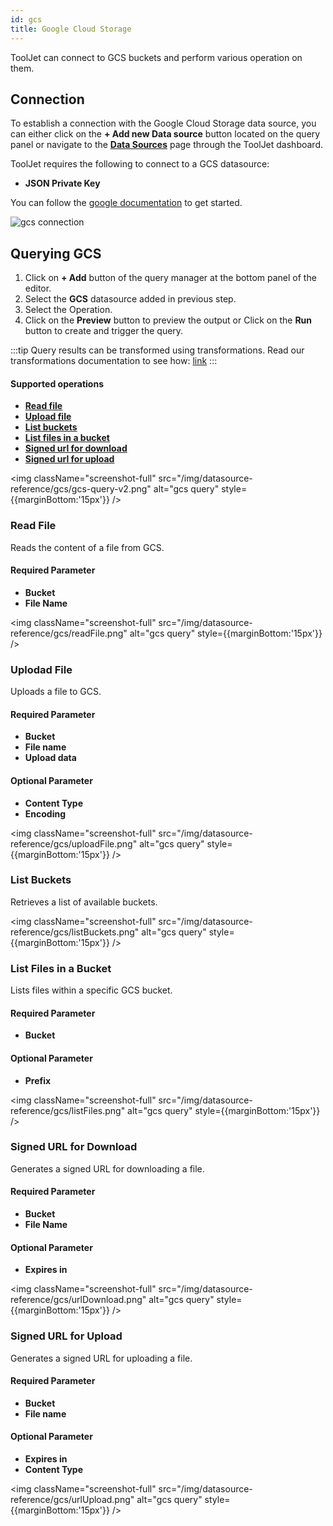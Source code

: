 ```yaml
---
id: gcs
title: Google Cloud Storage
---
```


ToolJet can connect to GCS buckets and perform various operation on them.

<div >

## Connection

To establish a connection with the Google Cloud Storage data source, you can either click on the **+ Add new Data source** button located on the query panel or navigate to the **[Data Sources](/docs/data-sources/overview)** page through the ToolJet dashboard.

ToolJet requires the following to connect to a GCS datasource:
- **JSON Private Key** 

You can follow the [google documentation](https://cloud.google.com/docs/authentication/getting-started) to get started.

<img className="screenshot-full" src="/img/datasource-reference/gcs/gcs-connect-v2.png"  alt="gcs connection" />

</div>

<div >

## Querying GCS

1. Click on **+ Add** button of the query manager at the bottom panel of the editor.
2. Select the **GCS** datasource added in previous step.
3. Select the Operation.
4. Click on the **Preview** button to preview the output or Click on the **Run** button to create and trigger the query.

:::tip
Query results can be transformed using transformations. Read our transformations documentation to see how: [link](/docs/tutorial/transformations)
:::

#### Supported operations

- **[Read file](#read-file)**
- **[Upload file](#uplodad-file)**
- **[List buckets](#list-buckets)**
- **[List files in a bucket](#list-files-in-a-bucket)**
- **[Signed url for download](#signed-url-for-download)**
- **[Signed url for upload](#signed-url-for-upload)**

<img className="screenshot-full" src="/img/datasource-reference/gcs/gcs-query-v2.png" alt="gcs query" style={{marginBottom:'15px'}} />

### Read File

Reads the content of a file from GCS.

#### Required Parameter
- **Bucket**
- **File Name**

<img className="screenshot-full" src="/img/datasource-reference/gcs/readFile.png" alt="gcs query" style={{marginBottom:'15px'}} />

### Uplodad File

Uploads a file to GCS.

#### Required Parameter
- **Bucket**
- **File name**
- **Upload data**

#### Optional Parameter
- **Content Type**
- **Encoding**

<img className="screenshot-full" src="/img/datasource-reference/gcs/uploadFile.png" alt="gcs query" style={{marginBottom:'15px'}} />

### List Buckets

Retrieves a list of available buckets.

<img className="screenshot-full" src="/img/datasource-reference/gcs/listBuckets.png" alt="gcs query" style={{marginBottom:'15px'}} />

### List Files in a Bucket

Lists files within a specific GCS bucket.

#### Required Parameter
- **Bucket**

#### Optional Parameter
- **Prefix**

<img className="screenshot-full" src="/img/datasource-reference/gcs/listFiles.png" alt="gcs query" style={{marginBottom:'15px'}} />

### Signed URL for Download

Generates a signed URL for downloading a file.

#### Required Parameter
- **Bucket**
- **File Name**

#### Optional Parameter
- **Expires in**

<img className="screenshot-full" src="/img/datasource-reference/gcs/urlDownload.png" alt="gcs query" style={{marginBottom:'15px'}} />

### Signed URL for Upload

Generates a signed URL for uploading a file.

#### Required Parameter
- **Bucket**
- **File name**

#### Optional Parameter
- **Expires in**
- **Content Type**

<img className="screenshot-full" src="/img/datasource-reference/gcs/urlUpload.png" alt="gcs query" style={{marginBottom:'15px'}} />

</div>
